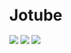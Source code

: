 # Jotube
<img src="https://img.shields.io/badge/JSS-FFCA28?style=flat-square&logo=JSS&logoColor=white"/> <img src="https://img.shields.io/badge/Node.js-339933?style=flat-square&logo=Node.js&logoColor=white"/> <img src="https://img.shields.io/badge/React-61DAFB?style=flat-square&logo=React&logoColor=black"/>
